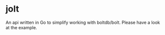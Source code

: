 # jolt
An api written in Go to simplify working with boltdb/bolt. Please have a look at the example.
